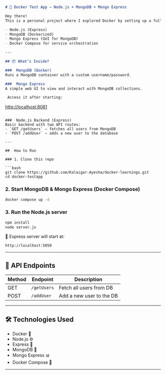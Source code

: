 ```markdown
# 🐳 Docker Test App – Node.js + MongoDB + Mongo Express

Hey there! 
This is a personal project where I explored Docker by setting up a full stack mini-app using:

- Node.js (Express)
- MongoDB (Dockerized)
- Mongo Express (GUI for MongoDB)
- Docker Compose for service orchestration

---

## 📦 What’s Inside?

###  MongoDB (Docker)
Runs a MongoDB container with a custom username/password.

###  Mongo Express
A simple web UI to view and interact with MongoDB collections.

 Access it after starting:
```

[http://localhost:8081](http://localhost:8081)

````

###  Node.js Backend (Express)
Basic backend with two API routes:
- `GET /getUsers` – fetches all users from MongoDB
- `POST /addUser` – adds a new user to the database

---

##  How to Run

### 1. Clone this repo

```bash
git clone https://github.com/Kalaigar-Ayesha/docker-learnings.git
cd docker-testapp
````

### 2. Start MongoDB & Mongo Express (Docker Compose)

```bash
docker compose up -d
```

### 3. Run the Node.js server

```bash
npm install
node server.js
```

📍 Express server will start at:

```
http://localhost:5050
```

---

## 🔗 API Endpoints

| Method | Endpoint    | Description              |
| ------ | ----------- | ------------------------ |
| GET    | `/getUsers` | Fetch all users from DB  |
| POST   | `/addUser`  | Add a new user to the DB |

---

## 🛠 Technologies Used

* Docker 🐳
* Node.js ⚙️
* Express 🚀
* MongoDB 🍃
* Mongo Express 📊
* Docker Compose 🧩

---

